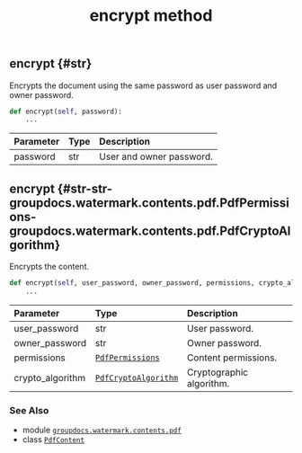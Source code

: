 ﻿---
title: encrypt method
second_title: GroupDocs.Watermark for Python via .NET API References
description: 
type: docs
url: /python-net/groupdocs.watermark.contents.pdf/pdfcontent/encrypt/
is_root: false
weight: 30
---

## encrypt {#str}

Encrypts the document using the same password as user password and owner password.



```python
def encrypt(self, password):
    ...
```


| Parameter | Type | Description |
| :- | :- | :- |
| password | str | User and owner password. |


## encrypt {#str-str-groupdocs.watermark.contents.pdf.PdfPermissions-groupdocs.watermark.contents.pdf.PdfCryptoAlgorithm}

Encrypts the content.



```python
def encrypt(self, user_password, owner_password, permissions, crypto_algorithm):
    ...
```


| Parameter | Type | Description |
| :- | :- | :- |
| user_password | str | User password. |
| owner_password | str | Owner password. |
| permissions | [`PdfPermissions`](/watermark/python-net/groupdocs.watermark.contents.pdf/pdfpermissions) | Content permissions. |
| crypto_algorithm | [`PdfCryptoAlgorithm`](/watermark/python-net/groupdocs.watermark.contents.pdf/pdfcryptoalgorithm) | Cryptographic algorithm. |



### See Also
* module [`groupdocs.watermark.contents.pdf`](../../)
* class [`PdfContent`](/watermark/python-net/groupdocs.watermark.contents.pdf/pdfcontent)
